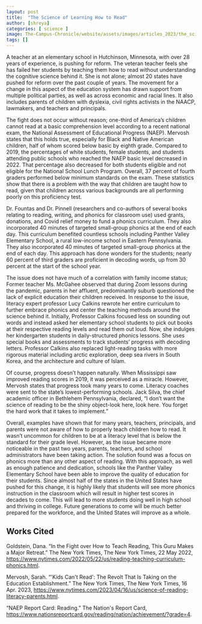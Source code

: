 ```yaml
---
layout: post
title:  "The Science of Learning How to Read"
author: [shreya]
categories: [ science ]
image: The-Campus-Chronicle/website/assets/images/articles_2023/the_science_of_reading.jpg
tags: []
---
```

A teacher at an elementary school in Hutchinson, Minnesota, with over 28 years of experience, is pushing for reform. The veteran teacher feels she has failed her students by teaching them how to read without understanding the cognitive science behind it. She is not alone; almost 20 states have pushed for reform over the past couple of years. The movement for a change in this aspect of the education system has drawn support from multiple political parties, as well as across economic and racial lines. It also includes parents of children with dyslexia, civil rights activists in the NAACP, lawmakers, and teachers and principals. 

The fight does not occur without reason; one-third of America’s children cannot read at a basic comprehension level according to a recent national exam,  the National Assessment of Educational Progress (NAEP).  Mervosh states that this holds true, especially for Black and Native American children, half of whom scored below basic by eighth grade. Compared to 2019, the percentages of white students, female students, and students attending public schools who reached the NAEP basic level decreased in 2022. That percentage also decreased for both students eligible and not eligible for the National School Lunch Program. Overall, 37 percent of fourth graders performed below minimum standards on the exam. These statistics show that there is a problem with the way that children are taught how to read, given that children across various backgrounds are all performing poorly on this proficiency test. 

 Dr. Fountas and Dr. Pinnell (researchers and co-authors of several books relating to reading, writing,  and phonics for classroom use)  used grants, donations, and Covid relief money to fund a phonics curriculum. They also incorporated 40 minutes of targeted small-group phonics at the end of each day. This curriculum benefited countless schools including Panther Valley Elementary School, a rural low-income school in Eastern Pennsylvania. They also incorporated 40 minutes of targeted small-group phonics at the end of each day. This approach has done wonders for the students; nearly 60 percent of third graders are proficient in decoding words, up from 30 percent at the start of the school year. 


The issue does not have much of a correlation with family income status; Former teacher Ms. McGahee observed that during Zoom lessons during the pandemic, parents in her affluent, predominantly suburb questioned the lack of explicit education their children received. In response to the issue, literacy expert professor Lucy Calkins rewrote her entire curriculum to further embrace phonics and center the teaching methods around the science behind it. Initially, Professor Calkins focused less on sounding out words and instead asked her elementary school students to pick out books at their respective reading levels and read them out loud. Now, she indulges her kindergarten students in daily-structured phonics lessons. She uses special books and assessments to track students’ progress with decoding letters. Professor Calkins also replaced light-reading tasks with more rigorous material including arctic exploration, deep sea rivers in South Korea, and the architecture and culture of Islam. 

Of course, progress doesn’t happen naturally. When Mississippi saw improved reading scores in 2019, it was perceived as a miracle. However, Mervosh states that progress took many years to come. Literacy coaches were sent to the state’s lowest-performing schools.  Jack Silva, the chief academic officer in Bethlehem Pennsylvania, declared, “I don’t want the science of reading to be the shiny object-look here, look here. You forget the hard work that it takes to implement.”

Overall, examples have shown that for many years, teachers, principals, and parents were not aware of how to properly teach children how to read. It wasn’t uncommon for children to be at a literacy level that is below the standard for their grade level. However, as the issue became more noticeable in the past two years, parents, teachers, and school administrators have been taking action. The solution found was a focus on phonics more than any other aspect of reading. With this approach, as well as enough patience and dedication, schools like the Panther Valley Elementary School have been able to improve the quality of education for their students. Since almost half of the states in the United States have pushed for this change, it is highly likely that students will see more phonics instruction in the classroom which will result in higher test scores in decades to come. This will lead to more students doing well in high school and thriving in college. Future generations to come will be much better prepared for the workforce, and the United States will improve as a whole.  

## Works Cited

Goldstein, Dana. “In the Fight over How to Teach Reading, This Guru Makes a Major Retreat.” The New York Times, The New York Times, 22 May 2022, https://www.nytimes.com/2022/05/22/us/reading-teaching-curriculum-phonics.html.

Mervosh, Sarah. “'Kids Can't Read': The Revolt That Is Taking on the Education Establishment.” The New York Times, The New York Times, 16 Apr. 2023, https://www.nytimes.com/2023/04/16/us/science-of-reading-literacy-parents.html.

“NAEP Report Card: Reading.” The Nation's Report Card, https://www.nationsreportcard.gov/reading/nation/achievement/?grade=4. 
